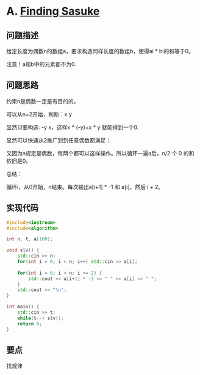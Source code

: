 # A. [Finding Sasuke](https://codeforces.com/problemset/problem/1413/A)

## 问题描述

给定长度为偶数n的数组a，要求构造同样长度的数组b，使得ai * bi的和等于0。



注意！a和b中的元素都不为0.

## 问题思路

约束n是偶数一定是有目的的。



可以从n=2开始，判断：x y

显然只要构造: -y x，这样x * (-y)+x * y 就能得到一个0.



显然可以快速从2推广到到任意偶数都满足：

又因为n规定是偶数，每两个都可以这样操作。所以循环一遍a后，n/2 个 0 的和依旧是0。



总结：

循环i，从0开始，n结束。每次输出a[i+1] * -1 和 a[i]，然后 i + 2。



## 实现代码

```c++
#include<iostream>
#include<algorithm>

int n, t, a[100];

void slv() {
	std::cin >> n;
	for(int i = 0; i < n; i++) std::cin >> a[i];
	
	for(int i = 0; i < n; i += 2) {
		std::cout << a[i+1] * -1 << " " << a[i] << " ";
	}
	std::cout << "\n";
}

int main() {
	std::cin >> t;
	while(t--) slv();
	return 0;
} 
```



## 要点

找规律